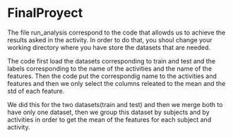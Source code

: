 # FinalProyect
The file run_analysis correspond to the code that allowds us to achieve the results asked in the activity.
In order to do that, you shoul change your working directory where you have store the datasets that are needed.

The code first load the datasets corresponding to train and test and the labels corresponding to the name of the activities and the name of the features. Then the code put the correspondig name to the activities and features and then we only select the columns releated to the mean and the std of each feature.

We did this for the two datasets(train and test) and then we merge both to have only one dataset, then we group this dataset by subjects and by activities in order to get the mean of the features for each subject and activity.
